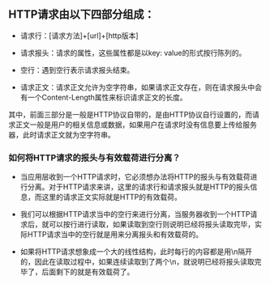 ## HTTP请求由以下四部分组成：

- 请求行：[请求方法]+[url]+[http版本]

- 请求报头：请求的属性，这些属性都是以key: value的形式按行陈列的。

- 空行：遇到空行表示请求报头结束。

- 请求正文：请求正文允许为空字符串，如果请求正文存在，则在请求报头中会有一个Content-Length属性来标识请求正文的长度。

其中，前面三部分是一般是HTTP协议自带的，是由HTTP协议自行设置的，而请求正文一般是用户的相关信息或数据，如果用户在请求时没有信息要上传给服务器，此时请求正文就为空字符串。

### 如何将HTTP请求的报头与有效载荷进行分离？

* 当应用层收到一个HTTP请求时，它必须想办法将HTTP的报头与有效载荷进行分离。对于HTTP请求来讲，这里的请求行和请求报头就是HTTP的报头信息，而这里的请求正文实际就是HTTP的有效载荷。

* 我们可以根据HTTP请求当中的空行来进行分离，当服务器收到一个HTTP请求后，就可以按行进行读取，如果读取到空行则说明已经将报头读取完毕，实际HTTP请求当中的空行就是用来分离报头和有效载荷的。

* 如果将HTTP请求想象成一个大的线性结构，此时每行的内容都是用\n隔开的，因此在读取过程中，如果连续读取到了两个\n，就说明已经将报头读取完毕了，后面剩下的就是有效载荷了。
